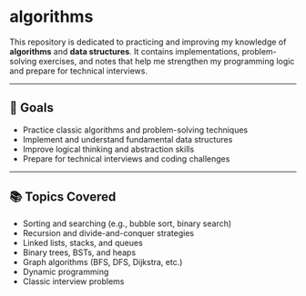 # algorithms

This repository is dedicated to practicing and improving my knowledge of **algorithms** and **data structures**. It contains implementations, problem-solving exercises, and notes that help me strengthen my programming logic and prepare for technical interviews.

---

## 🎯 Goals

- Practice classic algorithms and problem-solving techniques  
- Implement and understand fundamental data structures  
- Improve logical thinking and abstraction skills  
- Prepare for technical interviews and coding challenges  

---

## 📚 Topics Covered

- Sorting and searching (e.g., bubble sort, binary search)  
- Recursion and divide-and-conquer strategies  
- Linked lists, stacks, and queues  
- Binary trees, BSTs, and heaps  
- Graph algorithms (BFS, DFS, Dijkstra, etc.)  
- Dynamic programming  
- Classic interview problems  
